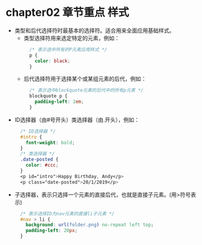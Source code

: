 # chapter02 章节重点 样式
  * 类型和后代选择符时最基本的选择符。适合用来全面应用基础样式。
    * 类型选择符用来选定特定的元素，例如：
      ```css
        /* 表示选中所有的P元素应用样式 */
        p {
          color: black;
        }
      ```
    * 后代选择符用于选择某个或某组元素的后代，例如：
      ```css
        /* 表示选中blockquote元素的后代中的所有p元素 */
        blockquote p {
          padding-left: 2em;
        }
      ```
  * ID选择器（由#号开头）类选择器（由.开头），例如：
    ```css
      /* ID选择器 */
      #intro {
        font-weight: bold;
      }
      /* 类选择器 */
      .date-posted {
        color: #ccc;
      }
      <p id="intro">Happy Birthday, Andy</p>
      <p class="date-posted">20/1/2019</p>
    ```
  * 子选择器，表示只选择一个元素的直接后代，也就是直接子元素。(用>符号表示)
    ```css
      /* 表示选择ID为nav元素的直接li子元素 */
      #nav > li {
        background: url(folder.png) no-repeat left top;
        padding-left: 20px;
      }
    ```